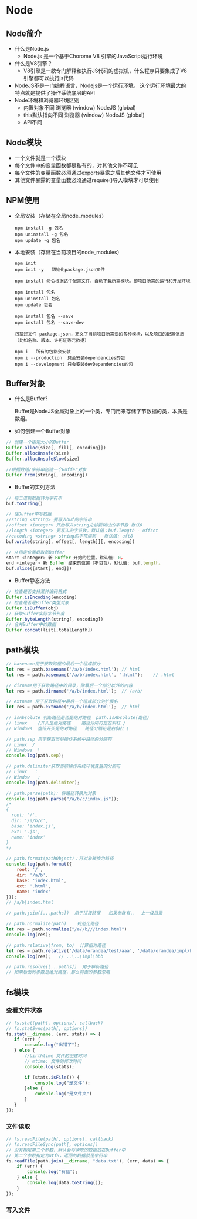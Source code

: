 # Node

## Node简介

- 什么是Node.js
  - Node.js 是一个基于Chorome V8 引擎的JavaScript运行环境
- 什么是V8引擎？
  - V8引擎是一款专门解释和执行JS代码的虚拟机，什么程序只要集成了V8引擎都可以执行js代码
-  NodeJS不是一门编程语言，Nodejs是一个运行环境。 这个运行环境最大的特点就是提供了操作系统底层的API
- Node环境和浏览器环境区别
  - 内置对象不同	浏览器 (window)	NodeJS  (global)
  - this默认指向不同  浏览器 (window)	NodeJS  (global)
  - API不同

## Node模块

- 一个文件就是一个模块
- 每个文件中的变量函数都是私有的，对其他文件不可见
- 每个文件的变量函数必须通过exports暴露之后其他文件才可使用
- 其他文件暴露的变量函数必须通过require()导入模块才可以使用

## NPM使用

- 全局安装（存储在全局node_modules）

  ```
  npm install -g 包名
  npm uninstall -g 包名
  upm update -g 包名
  ```

- 本地安装（存储在当前项目的node_modules）

  ```
  npm init
  npm init -y   初始化package.json文件
  
  npm install 命令根据这个配置文件，自动下载所需模块。即项目所需的运行和开发环境
  
  npm install 包名
  npm uninstall 包名
  upm update 包名
  
  npm install 包名 --save
  npm install 包名 --save-dev
  
  包描述文件 package.json，定义了当前项目所需要的各种模块，以及项目的配置信息（比如名称、版本、许可证等元数据）
  
  npm i   所有的包都会安装
  npm i --production  只会安装dependencies的包
  npm i --development 只会安装devDependencies的包
  ```

## Buffer对象

- 什么是Buffer?

  Buffer是NodeJS全局对象上的一个类，专门用来存储字节数据的类，本质是数组。

- 如何创建一个Buffer对象

```javascript
// 创建一个指定大小的Buffer
Buffer.alloc(size[, fill[, encoding]])
Buffer.allocUnsafe(size)
Buffer.allocUnsafeSlow(size)

//根据数组/字符串创建一个Buffer对象
Buffer.from(string[, encoding])
```

- Buffer的实列方法

```javascript
// 将二进制数据转为字符串
buf.toString()

// 往Buffer中写数据
//string <string> 要写入buf的字符串
//offset <integer> 开始写入string之前要跳过的字节数 默认0
//length <integer> 要写入的字节数。默认值：buf.length - offset
//encoding <string> string的字符编码   默认值: uft8
buf.write(string[, offset[, length]][, encoding])

// 从指定位置截取新Buffer
start <integer> 新 Buffer 开始的位置。默认值: 0。
end <integer> 新 Buffer 结束的位置（不包含）。默认值: buf.length。
buf.slice([start[, end]])
```

- Buffer静态方法

```javascript
// 检查是否支持某种编码格式
Buffer.isEncoding(encoding)
// 检查是否是Buffer类型对象
Buffer.isBuffer(obj)
// 获取Buffer实际字节长度
Buffer.byteLength(string[, encoding])
// 合并Buffer中的数据
Buffer.concat(list[,totalLength])
```

## path模块

```javascript
// basename用于获取路径的最后一个组成部分
let res = path.basename('/a/b/index.html');	// html
let res = path.basename('/a/b/index.html', ".html");	// .html

// dirname用于获取路径中的目录，除最后一个部分以外的内容
let res = path.dirname('/a/b/index.html');	// /a/b/

// extname 用于获取路径中最后一个组成部分的扩展名
let res = path.extname('/a/b/index.html');	// html

// isAbsolute 判断路径是否是绝对路径  path.isAbsolute(路径)
// linux	/开头是绝对路径    路径分隔符是左斜杠 /
// windows  盘符开头是绝对路径   路径分隔符是右斜杠 \

// path.sep 用于获取当前操作系统中路径的分隔符
// Linux  /
// Windows  \
console.log(path.sep);

// path.delimiter获取当前操作系统环境变量的分隔符
// Linux   :
// Window   ;
console.log(path.delimiter);

// path.parse(path): 将路径转换为对象
console.log(path.parse("/a/b/c/index.js"));
/*
{
  root: '/',
  dir: '/a/b/c',
  base: 'index.js',
  ext: '.js',
  name: 'index'
}
*/

// path.format(pathObject)：将对象转换为路径
console.log(path.format({
    root: '/',
    dir: '/a/b',
    base: 'index.html',
    ext: '.html',
    name: 'index'
}));
// /a/b\index.html

// path.join([...paths])  用于拼接路径   如果参数有..  上一级目录

// path.normalize(path)    规范化路径
let res = path.normalize("/a//b///index.html")
console.log(res);

// path.relative(from, to)  计算相对路径
let res = path.relative('/data/orandea/test/aaa', '/data/orandea/impl/bbb');
console.log(res);	// ..\..\impl\bbb

// path.resolve([...paths])  用于解析路径
// 如果后面的参数是绝对路径，那么前面的参数忽略
```

## fs模块

### 查看文件状态

```javascript
// fs.stat(path[, options], callback)
// fs.statSync(path[, options])
fs.stat(__dirname, (err, stats) => {
   if (err) {
       console.log("出错了");
   } else {
       //birthtime 文件的创建时间
       // mtime: 文件的修改时间
       console.log(stats);

       if (stats.isFile()) {
           console.log("是文件");
       }else {
           console.log("是文件夹")
       }
   }
});
```

### 文件读取

```javascript
// fs.readFile(path[, options], callback)
// fs.readFileSync(path[, options])
// 没有指定第二个参数，默认会将读取的数据放在Buffer中
// 第二个参数指定为utf8，返回的数据就是字符串
fs.readFile(path.join(__dirname, "data.txt"), (err, data) => {
    if (err) {
        console.log("有错");
    } else {
        console.log(data.toString());
    }
});
```

### 写入文件

